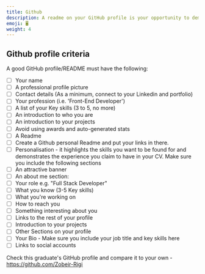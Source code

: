 ```yaml
---
title: Github
description: A readme on your GitHub profile is your opportunity to demonstrate your skills and grab the attention of an employer -  make the most of it!
emoji: 🖥️
weight: 4
---
```


## Github profile criteria

A good GitHub profile/README must have the following:

- [ ] Your name
- [ ] A professional profile picture
- [ ] Contact details (As a minimum, connect to your Linkedin and portfolio)
- [ ] Your profession (i.e. 'Front-End Developer')
- [ ] A list of your Key skills (3 to 5, no more)
- [ ] An introduction to who you are
- [ ] An introduction to your projects
- [ ] Avoid using awards and auto-generated stats
- [ ] A Readme
- [ ] Create a Github personal Readme and put your links in there.
- [ ] Personalisation - it highlights the skills you want to be found for and demonstrates the experience you claim to have in your CV. Make sure you include the following sections
- [ ] An attractive banner
- [ ] An about me section:
- [ ] Your role e.g. "Full Stack Developer"
- [ ] What you know (3-5 Key skills)
- [ ] What you're working on
- [ ] How to reach you
- [ ] Something interesting about you
- [ ] Links to the rest of your profile
- [ ] Introduction to your projects
- [ ] Other Sections on your profile
- [ ] Your Bio - Make sure you include your job title and key skills here
- [ ] Links to social accounts

Check this graduate's GitHub profile and compare it to your own - https://github.com/Zobeir-Rigi
